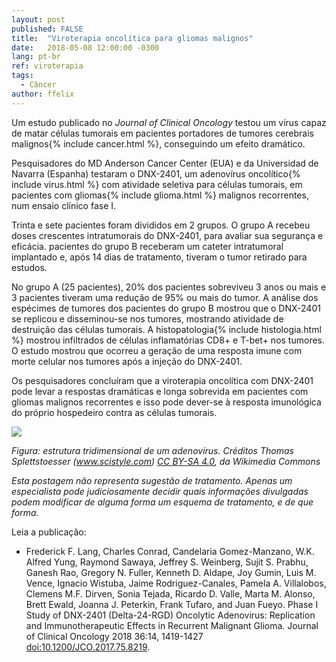 ```yaml
---
layout: post
published: FALSE
title:  "Viroterapia oncolítica para gliomas malignos"
date:   2018-05-08 12:00:00 -0300
lang: pt-br
ref: viroterapia
tags:
  - Câncer
author: ffelix
---
```


Um estudo publicado no _Journal of Clinical Oncology_ testou um vírus capaz de matar células tumorais em pacientes portadores de tumores cerebrais malignos{% include cancer.html %}, conseguindo um efeito dramático.
<!--more-->

Pesquisadores do MD Anderson Cancer Center (EUA) e da Universidad de Navarra (Espanha) testaram o DNX-2401, um adenovírus oncolítico{% include virus.html %} com atividade seletiva para células tumorais, em pacientes com gliomas{% include glioma.html %} malignos recorrentes, num ensaio clínico fase I.

Trinta e sete pacientes foram divididos em 2 grupos. O grupo A recebeu doses crescentes intratumorais do DNX-2401, para avaliar sua segurança e eficácia. pacientes do grupo B receberam um cateter intratumoral implantado e, após 14 dias de tratamento, tiveram o tumor retirado para estudos.

No grupo A (25 pacientes), 20% dos pacientes sobreviveu 3 anos ou mais e 3 pacientes tiveram uma redução de 95% ou mais do tumor. A análise dos espécimes de tumores dos pacientes do grupo B mostrou que o DNX-2401 se replicou e disseminou-se nos tumores, mostrando atividade de destruição das células tumorais. A histopatologia{% include histologia.html %} mostrou infiltrados de células inflamatórias CD8+ e T-bet+ nos tumores. O estudo mostrou que ocorreu a geração de uma resposta imune com morte celular nos tumores após a injeção do DNX-2401.

Os pesquisadores concluíram que a viroterapia oncolítica com DNX-2401 pode levar a respostas dramáticas e longa sobrevida em pacientes com gliomas malignos recorrentes e isso pode dever-se à resposta imunológica do próprio hospedeiro contra as células tumorais.

![](https://upload.wikimedia.org/wikipedia/commons/6/6a/Adenovirus_3D_schematic.png)

_Figura: estrutura tridimensional de um adenovírus. Créditos Thomas Splettstoesser (www.scistyle.com) [CC BY-SA 4.0](https://creativecommons.org/licenses/by-sa/4.0), da Wikimedia Commons_

_Esta postagem não representa sugestão de tratamento. Apenas um especialista pode judiciosamente decidir quais informações divulgadas podem modificar de alguma forma um esquema de tratamento, e de que forma._

Leia a publicação:
- Frederick F. Lang, Charles Conrad, Candelaria Gomez-Manzano, W.K. Alfred Yung, Raymond Sawaya, Jeffrey S. Weinberg, Sujit S. Prabhu, Ganesh Rao, Gregory N. Fuller, Kenneth D. Aldape, Joy Gumin, Luis M. Vence, Ignacio Wistuba, Jaime Rodriguez-Canales, Pamela A. Villalobos, Clemens M.F. Dirven, Sonia Tejada, Ricardo D. Valle, Marta M. Alonso, Brett Ewald, Joanna J. Peterkin, Frank Tufaro, and Juan Fueyo. Phase I Study of DNX-2401 (Delta-24-RGD) Oncolytic Adenovirus: Replication and Immunotherapeutic Effects in Recurrent Malignant Glioma. Journal of Clinical Oncology 2018 36:14, 1419-1427 [doi:10.1200/JCO.2017.75.8219](https://doi.org/10.1200/JCO.2017.75.8219).

